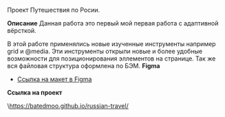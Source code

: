 Проект Путешествия по Росии.

**Описание**
Данная работа это первый мой первая работа с адаптивной вёрсткой.

В этой работе применялись новые изученные инструменты например grid и @media.
Эти инструменты открыли новые и более удобные возможности для позиционирования эллементов на странице.
Так же вся файловая структура оформлена по БЭМ.
**Figma**

- [Ссылка на макет в Figma](https://www.figma.com/file/5S2WSbEFL6awjVWJ0NWL8Q/Sprint-3_-Russia-_-desktop-mobile?node-id=28503%3A0)

**Ссылка на проект**

\https://batedmoo.github.io/russian-travel/
